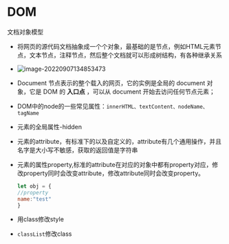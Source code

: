 # DOM

文档对象模型

- 将网页的源代码文档抽象成一个个对象，最基础的是节点，例如HTML元素节点，文本节点，注释节点，然后整个文档就可以形成树结构，有各种继承关系
- ![image-20220907134853473](C:\Users\朱敏\AppData\Roaming\Typora\typora-user-images\image-20220907134853473.png)

- Document 节点表示的整个载入的网页，它的实例是全局的 document 对象，它是 DOM 的 **入口点** ，可以从 document 开始去访问任何节点元素；

- DOM中的node的一些常见属性：`innerHTML、textContent、nodeName、tagName`

- 元素的全局属性-hidden

- 元素的attribute，有标准下的以及自定义的，attribute有几个通用操作，并且名字是大小写不敏感，获取的返回值是字符串

- 元素的属性property,标准的attribute在对应的对象中都有property对应，修改property同时会改变attribute，修改attribute同时会改变property。

  ```javascript
  let obj = {
  //property
  name:"test"
  }
  ```

- 用class修改style
- `classList`修改class

